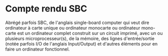 ﻿# Compte rendu SBC
  
  Abrégé parfois SBC, de l'anglais single-board computer qui veut dire ordinateur à carte unique ou ordinateur monocarte ou ordinateur mono-carte est un ordinateur complet construit sur un circuit imprimé, avec un ou plusieurs microprocesseur(s), de la mémoire, des lignes d'entrée/sortie (notée parfois I/O de l'anglais Input/Output) et d'autres éléments pour en faire un ordinateur fonctionnel.

